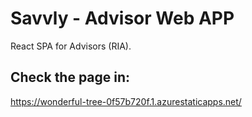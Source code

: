 # Savvly - Advisor Web APP
React SPA for Advisors (RIA).

## Check the page in:
https://wonderful-tree-0f57b720f.1.azurestaticapps.net/